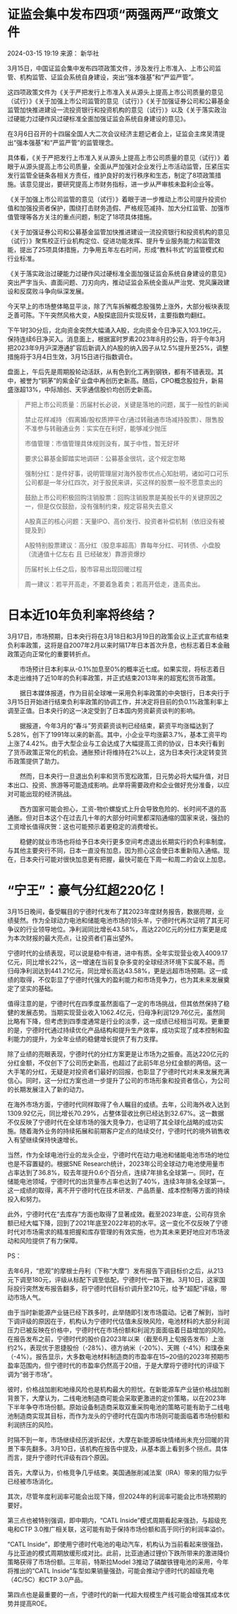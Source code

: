 # 证监会集中发布四项“两强两严”政策文件

2024-03-15 19:19 
来源： 新华社

3月15日，中国证监会集中发布四项政策文件，涉及发行上市准入、上市公司监管、机构监管、证监会系统自身建设，突出“强本强基”和“严监严管”。

这四项政策文件为《关于严把发行上市准入关从源头上提高上市公司质量的意见（试行）》《关于加强上市公司监管的意见（试行）》《关于加强证券公司和公募基金监管加快推进建设一流投资银行和投资机构的意见（试行）》以及《关于落实政治过硬能力过硬作风过硬标准全面加强证监会系统自身建设的意见》。

在3月6日召开的十四届全国人大二次会议经济主题记者会上，证监会主席吴清提出“强本强基”和“严监严管”的监管理念。

具体看，《关于严把发行上市准入关从源头上提高上市公司质量的意见（试行）》着眼于从源头提高上市公司质量，全面从严加强对企业发行上市活动监管，压紧压实发行监管全链条各相关方责任，维护良好的发行秩序和生态，制定了8项政策措施。该意见提出，要研究提高上市财务指标，进一步从严审核未盈利企业等。

《关于加强上市公司监管的意见（试行）》着眼于进一步推动上市公司提升投资价值和加强投资者保护，围绕打击财务造假、严格规范减持、加大分红监管、加强市值管理等各方关注的重点问题，制定了18项具体措施。

《关于加强证券公司和公募基金监管加快推进建设一流投资银行和投资机构的意见（试行）》聚焦校正行业机构定位、促进功能发挥、提升专业服务能力和监管效能，提出了25项具体措施，力争用五年左右时间，形成“教科书式”的监管模式和行业标准。

《关于落实政治过硬能力过硬作风过硬标准全面加强证监会系统自身建设的意见》突出严字当头、直面问题、刀刃向内，推动证监会系统全面从严治党、党风廉政建设和反腐败斗争向纵深发展。

今天早上的市场整体略显平淡，除了汽车拆解概念股强势上涨外，大部分板块表现乏善可陈。下午突然风格大变，A股探底回升实现反转，主要指数均翻红。

下午1时30分后，北向资金突然大幅涌入A股，北向资金今日净买入103.19亿元，保持连续6日净买入。消息面上，根据富时罗素2023年8月的公告，将于今年3月把2023年9月沪深港通扩容后新调入的A股的纳入因子从12.5%提升至25%，调整措施将于3月4日生效，3月15日进行指数调仓。

盘面上，午后先是周期股轮动活跃，从有色到化工再到钢铁，都有不错表现。其中，被誉为“铜茅”的紫金矿业盘中再创历史新高。随后，CPO概念股拉升，新易盛涨超13%，中际旭创、天孚通信股价均创历史新高。

> 严把上市公司质量：历届村长必说，关键是落地的问题，属于一般性的新闻
> 
> 禁止花样减持（假离婚/股权质押平仓/通过转融通市场减持股票）、限售股不准参与转融通业务：实实在在利好，能够减少抛压
>
> 市值管理：市值管理具体规则没有，属于中性，暂无好坏
> 
> 要求公募基金脚踏实地调研：公募基金很坑，这个规定忽略
>
> 强制分红：是件好事，说明管理层对海外股市优点心知肚明，诸如可口可乐公司都是一年分红四次，对于股民来讲，买这样的股票一般不愿意卖出的
>
> 鼓励上市公司积极回购注销股票：回购注销股票是美股长牛的关键原因之一，但是仅仅鼓励，没有强制约束，规定容易失去意义
>
> A股真正的核心问题：天量IPO、高价发行、投资者补偿机制（依旧没有被提及到）
>
> A股特别股票建议：高分红（股息率超高）靠每年分红、可转债、小盘股（流通值十亿左右 且 已经破发）靠游资爆炒
> 
> 历届村长上任之后，股市容易出现回暖过程
> 
> 周一建议：若平开高走，不要着急着卖；若高开低走，逢高卖出。






# 日本近10年负利率将终结？

3月17日，市场预期，日本央行将在3月18日和3月19日的政策会议上正式宣布结束负利率政策，这将是自2007年2月以来时隔17年日本首次升息，也标志着日本金融政策迈向正常化的重要转折点。

　　市场预计日本利率从-0.1%加息至0%的概率近七成。如果实现，将标志着日本走出维持了近10年的负利率政策，并正式结束2013年来的超宽松货币政策。

　　据日本媒体报道，作为目前全球唯一采用负利率政策的中央银行，日本央行于3月15日开始进行结束负利率政策的协调工作，并决定将目前的负0.1%政策利率上调至正值。日本央行的这一决定受到了日本国内劳资薪资谈判的影响。

　　据报道，今年3月的“春斗”劳资薪资谈判已经结束，薪资平均涨幅达到了5.28%，创下了1991年以来的新高。其中，小企业平均涨薪3.7%，基本工资平均上涨了4.42%。由于大型企业与工会达成了大幅提高工资的协议，日本央行看到了货币政策正常化的机会。通胀预计将维持在2%以上，这为日本央行决定转变货币政策提供了助力。

　　然而，日本央行一旦退出负利率和货币宽松政策，日元势必将大幅升值，对日本出口、投资、旅游等可能造成影响。此举将需要政府和企业做好充分准备，以应对可能出现的经济挑战。

　　西方国家可能会担心，工资-物价螺旋式上升会导致危险的、长时间不退的高通胀。但对日本这个在过去几十年的大部分时间里都深陷通缩的国家来说，强劲的工资增长值得庆贺：这也可能预示着更稳定的消费增长。

　　稳健的就业市场也将给予日本央行更多空间考虑退出长期实行的负利率制度。与其他主要央行不同，日本一直没有加息，因为担心这会使日本重新陷入通缩。现在，日本央行可能对很快加息更有把握，最快可能在下周一和周二的会议上加息。




# “宁王”：豪气分红超220亿！

3月15日晚间，备受瞩目的宁德时代发布了其2023年度财务报告，数据亮眼，业绩斐然。作为全球动力电池和储能电池市场的领头羊，宁德时代再次证明了其无可争议的行业领导地位。净利润同比增长43.58%，高达220亿元的分红方案更是成为本次财报的最大亮点，让投资者们喜出望外。

宁德时代的业绩表现，可以说是稳中有进，进中有质。全年实现营业收入4009.17亿元，同比增长22%，这一增速在当前复杂多变的全球经济环境下实属不易。而归母净利润达到441.21亿元，同比增长高达43.58%，更是远超市场预期。这一成绩的取得，不仅彰显了宁德时代强大的盈利能力和市场竞争力，也为其未来发展奠定了坚实的基础。

值得注意的是，宁德时代在四季度虽然面临了一定的市场挑战，但其依然保持了稳健的发展态势。当期实现营业收入1062.4亿元，归母净利润129.76亿元，虽然同比略有下降，但考虑到四季度通常是行业的淡季，这一成绩已经相当可观。更重要的是，宁德时代通过持续优化产品结构和提升生产效率，成功实现了成本控制和盈利能力的提升，为全年业绩的稳健增长提供了有力支撑。

除了业绩的亮眼表现，宁德时代的分红方案更是让市场为之振奋。高达220亿元的分红金额，不仅创下了公司历史新高，也超过了此前5年总分红金额的两倍。这一大手笔的分红，无疑是对投资者们最好的回报，也彰显了宁德时代对未来发展充满信心。同时，这一分红方案也进一步提升了公司的市场形象和投资者信心，为公司的长期发展注入了新的动力。

在海外市场方面，宁德时代同样取得了令人瞩目的成绩。去年，公司海外收入达到1309.92亿元，同比增长70.29%，占整体营收比例已经达到32.67%。这一数据不仅反映了宁德时代在全球市场的强大竞争力，也证明了其全球化战略的成功实施。随着海外业务的持续拓展和前期客户定点的陆续交付，宁德时代的境外销售收入有望继续保持快速增长。

当然，作为全球电池行业的龙头企业，宁德时代在动力电池和储能电池市场的地位也是不容置疑的。根据SNE Research统计，2023年公司全球动力电池使用量市占率达到了36.8%，较去年提升0.6个百分点，连续7年排名全球第一。同时，在储能电池领域，宁德时代的出货量市占率也达到了40%，连续3年排名全球第一。这一成绩的取得，离不开宁德时代在技术研发、产品质量、成本控制等方面的持续投入和努力。

此外，宁德时代在“去库存”方面也取得了显著成效。截至2023年底，公司存货余额已经大幅下降，回到了2021年底至2022年初的水平。这一变化不仅反映了宁德时代对市场需求的精准把握和库存管理的有效实施，也为其未来更好地应对市场波动和风险提供了有力保障。

PS：

去年6月，“悲观”的摩根士丹利（下称“大摩”）发布报告下调目标价之后，从213元下调至180元，评级从标配下调至低配，宁德时代一路下挫。3月10日，这家国际投行突然发布报告翻多，将宁德时代目标价调升至210元，给予“超配”评级，带动市场人气。

由于当时新能源产业链已经下跌多时，此举随即引发市场震动。记者了解到，当时下调评级的原因在于，机构认为宁德时代估值未反映风险，电池材料的大部分利润压力已被反映在价格中，宁德时代在市场份额和利润方面面临着日益增加的风险。在报告发布之前，宁德时代的股价自2023年以来（截至6月上旬报告发布）上涨约2%，表现优于恩捷股份（-28%）、德方纳米（-20%）、天赐（-4%）和璞泰来（-4%）。报告显示，大多数电池材料制造商的市盈率在15~20倍的2023年预期市盈率范围内，但宁德时代的市盈率仍然高于20倍，于是大摩将宁德时代的评级下调为“弱于市场”。

彼时，价格战加剧和地缘风险也是机构最大的担忧。在新能源车产业链价格战加剧背景下，大摩认为，二线电池制造商可能会采取更激进的定价策略，以在2023年下半年争夺市场份额。原始设备制造商采取双重采购电池的策略可能有助于二线电池制造商实现其目标，而作为龙头的宁德时代在国内市场则可能面临着市场份额和利润挤压的风险。

时隔不到一年，市场继续经历波折起伏，大摩在新能源板块情绪尚未充分回暖的背景下率先翻多。3月10日，该机构在报告中提及，从基本面上看到多个拐点。具体而言，提升宁德时代评级有四个原因。

首先，大摩认为，价格竞争几乎结束。美国通胀削减法案（IRA）带来的阻力似乎已经被市场消化。

其次，尽管年度利润率可能会出现下降，但2024年的利润率可能会比市场预期的要好。

第三点也被特别强调，即中期内，“CATL Inside”模式周期看起来强劲，与超级充电和CTP 3.0推广相关联，这可能有助于保持市场份额和高于同行的利润率溢价。

“CATL Inside”，即使用宁德时代电池的电动汽车，机构认为当前看起来很强劲，与比亚迪的模式周期放缓形成对比。此前，比亚迪通过锂价下跌所带来的激进降价策略获得了市场份额。三年前，特斯拉Model 3推动了磷酸铁锂电池的采用，今年将推出的“CATL Inside”车型如果销量强劲，可能会推动宁德时代的超级充电（4C/5C）和CTP 3.0产品。

第四点也是最重要的一点，宁德时代的新一代超大规模生产线可能会增强其成本优势并提高ROE。

